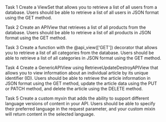 Task 1 Create a ViewSet that allows you to retrieve a list of all users from a database. Users should be able to retrieve a list of all users in JSON format using the GET method.

Task 2 Create an APIView that retrieves a list of all products from the database. Users should be able to retrieve a list of all products in JSON format using the GET method.

Task 3 Create a function with the @api_view(['GET']) decorator that allows you to retrieve a list of all categories from the database. Users should be able to retrieve a list of all categories in JSON format using the GET method.

Task 4 Create a GenericAPIView using RetrieveUpdateDestroyAPIView that allows you to view information about an individual article by its unique identifier (ID). Users should be able to retrieve the article information in JSON format using the GET method, update the article data using the PUT or PATCH method, and delete the article using the DELETE method.

Task 5 Create a custom myxin that adds the ability to support different language versions of content in your API. Users should be able to specify their preferred language in the request parameter, and your custom mixin will return content in the selected language.